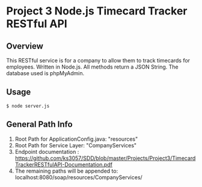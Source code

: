 # Project 3 Node.js Timecard Tracker RESTful API

## Overview

This RESTful service is for a company to allow them to track timecards for employees.
Written in Node.js. All methods return a JSON String. The database used is
phpMyAdmin.

## Usage
```
$ node server.js
```

## General Path Info
1. Root Path for ApplicationConfig.java: "resources"
2. Root Path for Service Layer: "CompanyServices"
3. Endpoint documentation : https://github.com/ks3057/SDD/blob/master/Projects/Project3/TimecardTrackerRESTfulAPI-Documentation.pdf
4. The remaining paths will be appended to:
localhost:8080/soap/resources/CompanyServices/
